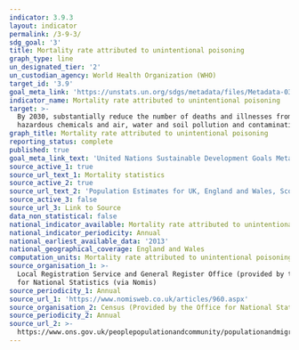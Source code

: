 ```yaml
---
indicator: 3.9.3
layout: indicator
permalink: /3-9-3/
sdg_goal: '3'
title: Mortality rate attributed to unintentional poisoning
graph_type: line
un_designated_tier: '2'
un_custodian_agency: World Health Organization (WHO)
target_id: '3.9'
goal_meta_link: 'https://unstats.un.org/sdgs/metadata/files/Metadata-03-09-03.pdf'
indicator_name: Mortality rate attributed to unintentional poisoning
target: >-
  By 2030, substantially reduce the number of deaths and illnesses from
  hazardous chemicals and air, water and soil pollution and contamination
graph_title: Mortality rate attributed to unintentional poisoning
reporting_status: complete
published: true
goal_meta_link_text: 'United Nations Sustainable Development Goals Metadata: 3.9.3'
source_active_1: true
source_url_text_1: Mortality statistics
source_active_2: true
source_url_text_2: 'Population Estimates for UK, England and Wales, Scotland and Northern Ireland'
source_active_3: false
source_url_3: Link to Source
data_non_statistical: false
national_indicator_available: Mortality rate attributed to unintentional poisoning
national_indicator_periodicity: Annual
national_earliest_available_data: '2013'
national_geographical_coverage: England and Wales
computation_units: Mortality rate attributed to unintentional poisoning
source_organisation_1: >-
  Local Registration Service and General Register Office (provided by the Office
  for National Statistics (via Nomis)
source_periodicity_1: Annual
source_url_1: 'https://www.nomisweb.co.uk/articles/960.aspx'
source_organisation_2: Census (Provided by the Office for National Statistics (ONS)
source_periodicity_2: Annual
source_url_2: >-
  https://www.ons.gov.uk/peoplepopulationandcommunity/populationandmigration/populationestimates/datasets/populationestimatesforukenglandandwalesscotlandandnorthernireland
---
```

